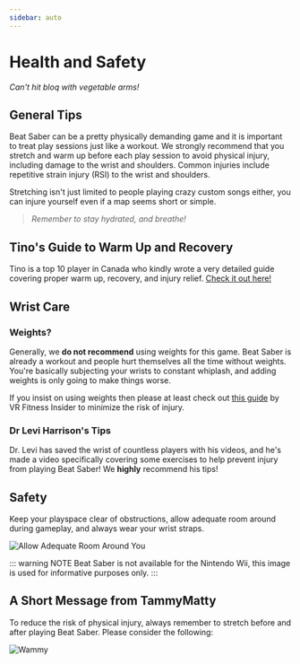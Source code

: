 ```yaml
---
sidebar: auto
---
```


# Health and Safety
_Can't hit bloq with vegetable arms!_

## General Tips
Beat Saber can be a pretty physically demanding game and it is important to treat play sessions just like a workout. We strongly recommend that you stretch and warm up before each play session to avoid physical injury, including damage to the wrist and shoulders. Common injuries include repetitive strain injury (RSI) to the wrist and shoulders.

Stretching isn't just limited to people playing crazy custom songs either, you can injure yourself even if a map seems short or simple.

> _Remember to stay hydrated, and breathe!_

## Tino's Guide to Warm Up and Recovery
Tino is a top 10 player in Canada who kindly wrote a very detailed guide covering proper warm up, recovery, and injury relief. [Check it out here!](https://docs.google.com/document/d/122rd-eU0mkwQ6fXUwSmo1_XAh73Jyqd1u6ncrUjtkD0/)

## Wrist Care

### Weights?
Generally, we **do not recommend** using weights for this game. Beat Saber is already a workout and people hurt themselves all the time without weights. You're basically subjecting your wrists to constant whiplash, and adding weights is only going to make things worse.

If you insist on using weights then please at least check out [this guide](https://www.vrfitnessinsider.com/beat-saber-weighted-gear/) by VR Fitness Insider to minimize the risk of injury.

### Dr Levi Harrison's Tips
Dr. Levi has saved the wrist of countless players with his videos, and he's made a video specifically covering some exercises to help prevent injury from playing Beat Saber! We **highly** recommend his tips!

<YouTube url='https://www.youtube.com/watch?v=IoL1NOKUmoU' />

## Safety
Keep your playspace clear of obstructions, allow adequate room around during gameplay, and always wear your wrist straps.

![Allow Adequate Room Around You](~@images/health-and-safety/allow-adequate-room-around-you.png "Allow Adequate Room Around You")

::: warning NOTE Beat Saber is not available for the Nintendo Wii, this image is used for informative purposes only. :::

## A Short Message from TammyMatty
To reduce the risk of physical injury, always remember to stretch before and after playing Beat Saber. Please consider the following:

![Wammy](~@images/health-and-safety/wammy.gif "Wammy")
